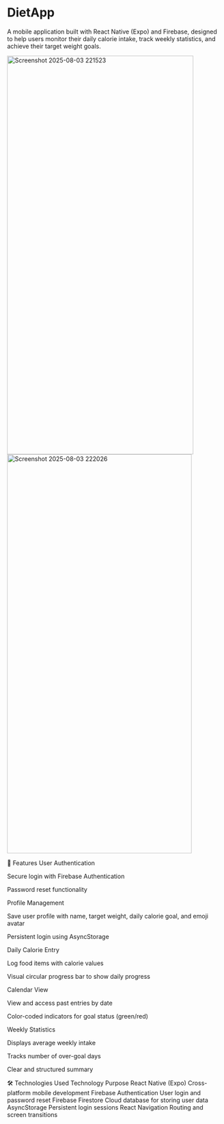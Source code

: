 # DietApp

A mobile application built with React Native (Expo) and Firebase, designed to help users monitor their daily calorie intake, track weekly statistics, and achieve their target weight goals.

<img width="436" height="931" alt="Screenshot 2025-08-03 221523" src="https://github.com/user-attachments/assets/b3634146-1e58-4149-b3d2-747f4ed3ffe3" />
<img width="432" height="932" alt="Screenshot 2025-08-03 222026" src="https://github.com/user-attachments/assets/2ee90fc2-a669-4eb3-acd3-21241fed715a" />

🚀 Features
User Authentication

Secure login with Firebase Authentication

Password reset functionality

Profile Management

Save user profile with name, target weight, daily calorie goal, and emoji avatar

Persistent login using AsyncStorage

Daily Calorie Entry

Log food items with calorie values

Visual circular progress bar to show daily progress

Calendar View

View and access past entries by date

Color-coded indicators for goal status (green/red)

Weekly Statistics

Displays average weekly intake

Tracks number of over-goal days

Clear and structured summary

🛠️ Technologies Used
Technology	Purpose
React Native (Expo)	Cross-platform mobile development
Firebase Authentication	User login and password reset
Firebase Firestore	Cloud database for storing user data
AsyncStorage	Persistent login sessions
React Navigation	Routing and screen transitions
